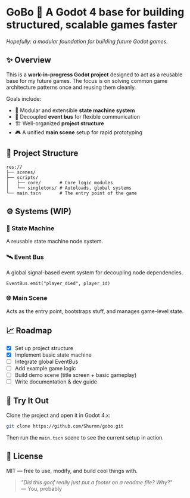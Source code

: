 
# GoBo 🧱 A Godot 4 base for building structured, scalable games faster 

_Hopefully: a modular foundation for building future Godot games._

## ✨ Overview

This is a **work-in-progress Godot project** designed to act as a reusable base for my future games. The focus is on solving common game architecture patterns once and reusing them cleanly.

Goals include:

- 🔁 Modular and extensible **state machine system**
- 📨 Decoupled **event bus** for flexible communication
- 🏗 Well-organized **project structure**
- 🎮 A unified **main scene** setup for rapid prototyping

## 📂 Project Structure

```
res://
├── scenes/         
├── scripts/
│   ├── core/       # Core logic modules
│   └── singletons/ # Autoloads, global systems
└── main.tscn       # The entry point of the game
```

## ⚙️ Systems (WIP)

### 🧠 State Machine

A reusable state machine node system.

### 🛰 Event Bus

A global signal-based event system for decoupling node dependencies.

```gdscript
EventBus.emit("player_died", player_id)
```

### 🌐 Main Scene

Acts as the entry point, bootstraps stuff, and manages game-level state.

## 📈 Roadmap

- [x] Set up project structure
- [x] Implement basic state machine
- [ ] Integrate global EventBus
- [ ] Add example game logic
- [ ] Build demo scene (title screen + basic gameplay)
- [ ] Write documentation & dev guide

## 🧪 Try It Out

Clone the project and open it in Godot 4.x:

```bash
git clone https://github.com/Shurmn/gobo.git
```

Then run the `main.tscn` scene to see the current setup in action.

## 🪪 License

MIT — free to use, modify, and build cool things with.


> _"Did this goof really just put a footer on a readme file? Why?"_  
> — You, probably
